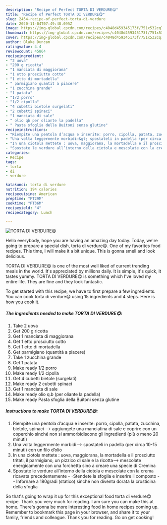 ```yaml
---
description: "Recipe of Perfect TORTA DI VERDURE😋"
title: "Recipe of Perfect TORTA DI VERDURE😋"
slug: 2454-recipe-of-perfect-torta-di-verdure
date: 2020-11-04T07:49:48.095Z
image: https://img-global.cpcdn.com/recipes/c4048d459345173f/751x532cq70/torta-di-verdure😋-recipe-main-photo.jpg
thumbnail: https://img-global.cpcdn.com/recipes/c4048d459345173f/751x532cq70/torta-di-verdure😋-recipe-main-photo.jpg
cover: https://img-global.cpcdn.com/recipes/c4048d459345173f/751x532cq70/torta-di-verdure😋-recipe-main-photo.jpg
author: Blake Duncan
ratingvalue: 4.4
reviewcount: 45864
recipeingredient:
- "2 uova"
- "200 g ricotta"
- "1 manciata di maggiorana"
- "1 etto prosciutto cotto"
- "1 etto di mortadella"
- " parmigiano quantit a piacere"
- "1 zucchina grande"
- "1 patata"
- "1/2 porro"
- "1/2 cipolla"
- "4 cubetti bietole surgelati"
- "2 cubetti spinaci"
- "1 manciata di sale"
- " olio qb per oliante la padella"
- " Pasta sfoglia della Buitoni senza glutine"
recipeinstructions:
- "Riempite una pentola d’acqua e inserite: porro, cipolla, patata, zucchina, bietole, spinaci —&gt; aggiungete una manciatina di sale e coprire con un coperchio sinché non si ammorbidiscono gli ingredienti (più o meno 20 minuti)"
- "Una volta leggermente morbidi—&gt; spostateli in padella (per circa 10-15 minuti) con un filo d’olio"
- "In una ciotola mettete : uova, maggiorana, la mortadella e il prosciutto tritati, il parmigiano, un pizzico di sale e la ricotta—&gt; mescolate energicamente con una forchetta sino a creare una specie di Cremina"
- "Spostate le verdure all’interno della ciotola e mescolate con la crema ricavata precedentemente -Stendete la sfoglia e inserire il composto  Infornare a 180gradi (statico) sinché non diventa dorata la crosticina della sfoglia"
categories:
- Recipe
tags:
- torta
- di
- verdure

katakunci: torta di verdure 
nutrition: 194 calories
recipecuisine: American
preptime: "PT29M"
cooktime: "PT36M"
recipeyield: "4"
recipecategory: Lunch

---
```



![TORTA DI VERDURE😋](https://img-global.cpcdn.com/recipes/c4048d459345173f/751x532cq70/torta-di-verdure😋-recipe-main-photo.jpg)

Hello everybody, hope you are having an amazing day today. Today, we're going to prepare a special dish, torta di verdure😋. One of my favorites food recipes. This time, I will make it a bit unique. This is gonna smell and look delicious.



TORTA DI VERDURE😋 is one of the most well liked of current trending meals in the world. It's appreciated by millions daily. It is simple, it's quick, it tastes yummy. TORTA DI VERDURE😋 is something which I've loved my entire life. They are fine and they look fantastic.


To get started with this recipe, we have to first prepare a few ingredients. You can cook torta di verdure😋 using 15 ingredients and 4 steps. Here is how you cook it.

<!--inarticleads1-->

##### The ingredients needed to make TORTA DI VERDURE😋:

1. Take 2 uova
1. Get 200 g ricotta
1. Get 1 manciata di maggiorana
1. Get 1 etto prosciutto cotto
1. Get 1 etto di mortadella
1. Get  parmigiano (quantità a piacere)
1. Take 1 zucchina grande
1. Get 1 patata
1. Make ready 1/2 porro
1. Make ready 1/2 cipolla
1. Get 4 cubetti bietole (surgelati)
1. Make ready 2 cubetti spinaci
1. Get 1 manciata di sale
1. Make ready  olio q.b (per oliante la padella)
1. Make ready  Pasta sfoglia della Buitoni senza glutine




<!--inarticleads2-->

##### Instructions to make TORTA DI VERDURE😋:

1. Riempite una pentola d’acqua e inserite: porro, cipolla, patata, zucchina, bietole, spinaci —&gt; aggiungete una manciatina di sale e coprire con un coperchio sinché non si ammorbidiscono gli ingredienti (più o meno 20 minuti)
1. Una volta leggermente morbidi—&gt; spostateli in padella (per circa 10-15 minuti) con un filo d’olio
1. In una ciotola mettete : uova, maggiorana, la mortadella e il prosciutto tritati, il parmigiano, un pizzico di sale e la ricotta—&gt; mescolate energicamente con una forchetta sino a creare una specie di Cremina
1. Spostate le verdure all’interno della ciotola e mescolate con la crema ricavata precedentemente - -Stendete la sfoglia e inserire il composto -  - Infornare a 180gradi (statico) sinché non diventa dorata la crosticina della sfoglia




So that's going to wrap it up for this exceptional food torta di verdure😋 recipe. Thank you very much for reading. I am sure you can make this at home. There's gonna be more interesting food in home recipes coming up. Remember to bookmark this page in your browser, and share it to your family, friends and colleague. Thank you for reading. Go on get cooking!

